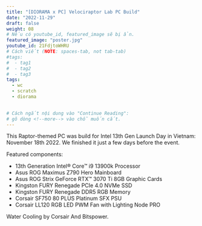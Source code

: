 ```yaml
---
title: "[DIORAMA x PC] Velociraptor Lab PC Build"
date: "2022-11-29"
draft: false
weight: 08
# Nếu có youtube_id, featured_image sẽ bị ẩn.
featured_image: "poster.jpg"
youtube_id: 21FdjtoWHRU
# Cách viết (NOTE: spaces-tab, not tab-tab)
#tags:
#  - tag1
#  - tag2
#  - tag3
tags:
  - wc
  - scratch
  - diorama
 

# Cách ngắt nội dung vào "Continue Reading":
# gõ dòng <!--more--> vào chỗ muốn cắt.
---
```


This Raptor-themed PC was build for Intel 13th Gen Launch Day in Vietnam: November 18th 2022. We finished it just a few days before the event.
<!--more-->
Featured components:

- 13th Generation Intel® Core™ i9 13900k Processor
- Asus ROG Maximus Z790 Hero Mainboard
- Asus ROG Strix GeForce RTX™ 3070 Ti 8GB Graphic Cards
- Kingston FURY Renegade PCIe 4.0 NVMe SSD
- Kingston FURY Renegade DDR5 RGB Memory
- Corsair SF750 80 PLUS Platinum SFX PSU
- Corsair LL120 RGB LED PWM Fan with Lighting Node PRO

Water Cooling by Corsair
And Bitspower.